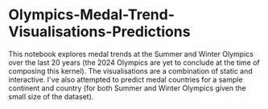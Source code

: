 # Olympics-Medal-Trend-Visualisations-Predictions
This notebook explores medal trends at the Summer and Winter Olympics over the last 20 years (the 2024 Olympics are yet to conclude at the time of composing this kernel). The visualisations are a combination of static and interactive. I've also attempted to predict medal countries for a sample continent and country (for both Summer and Winter Olympics given the small size of the dataset).
